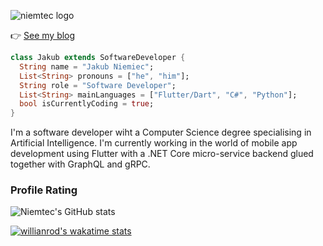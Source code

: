 ![niemtec logo](https://niemtec.com/content/images/size/w2000/2022/07/Banner-5.png)

👉 [See my blog](https://niemtec.com)

```dart
class Jakub extends SoftwareDeveloper {
  String name = "Jakub Niemiec";
  List<String> pronouns = ["he", "him"];
  String role = "Software Developer";
  List<String> mainLanguages = ["Flutter/Dart", "C#", "Python"];
  bool isCurrentlyCoding = true;
}
```

I'm a software developer wiht a Computer Science degree specialising in Artificial Intelligence. I'm currently working in the world of mobile app development using Flutter with a .NET Core micro-service backend glued together with GraphQL and gRPC. 

### Profile Rating

![Niemtec's GitHub stats](https://github-readme-stats.vercel.app/api?username=niemtec&show_icons=true&theme=Gradient)

<!-- ### Top Languages in Current Repos

[![Top Langs](https://github-readme-stats.vercel.app/api/top-langs/?username=niemtec&layout=compact)](https://github.com/anuraghazra/github-readme-stats)
-->

[![willianrod's wakatime stats](https://github-readme-stats.vercel.app/api/wakatime?username=niemtec)](https://github.com/anuraghazra/github-readme-stats)




<!--
**niemtec/niemtec** is a ✨ _special_ ✨ repository because its `README.md` (this file) appears on your GitHub profile.

Here are some ideas to get you started:

- 🔭 I’m currently working on ...
- 🌱 I’m currently learning ...
- 👯 I’m looking to collaborate on ...
- 🤔 I’m looking for help with ...
- 💬 Ask me about ...
- 📫 How to reach me: ...
- ⚡ Fun fact: ...
-->
